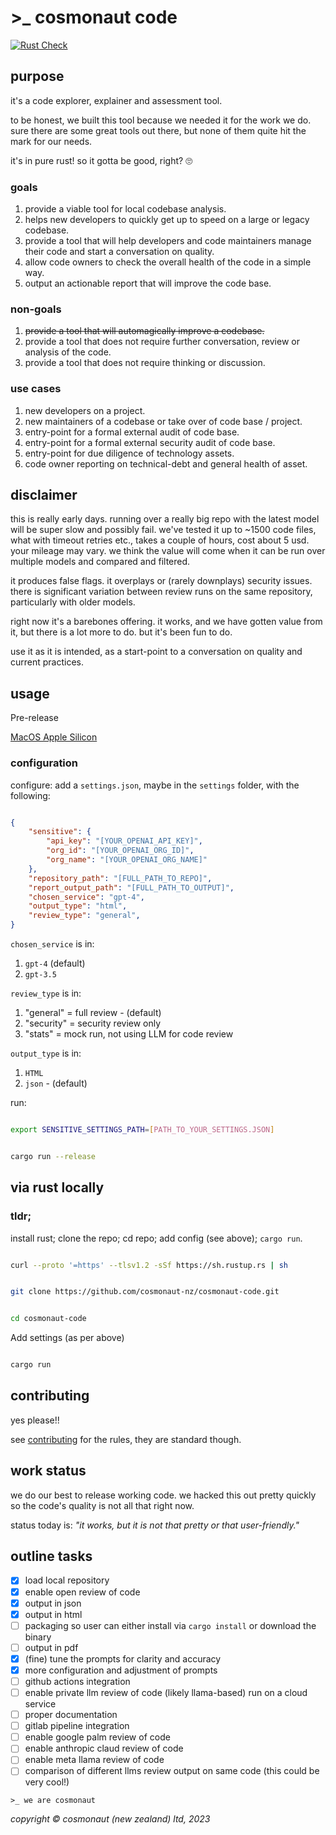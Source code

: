 # >_ cosmonaut code

[![Rust Check](https://github.com/cosmonaut-nz/cosmonaut-code/actions/workflows/rust-check.yml/badge.svg)](https://github.com/cosmonaut-nz/cosmonaut-code/actions/workflows/rust-check.yml)

## purpose

it's a code explorer, explainer and assessment tool.

to be honest, we built this tool because we needed it for the work we do. sure there are some great tools out there, but none of them quite hit the mark for our needs.

it's in pure rust! so it gotta be good, right? :roll_eyes:

### goals

1. provide a viable tool for local codebase analysis.
2. helps new developers to quickly get up to speed on a large or legacy codebase.
3. provide a tool that will help developers and code maintainers manage their code and start a conversation on quality.
4. allow code owners to check the overall health of the code in a simple way.
5. output an actionable report that will improve the code base.

### non-goals

1. ~~provide a tool that will automagically improve a codebase.~~
2. provide a tool that does not require further conversation, review or analysis of the code.
3. provide a tool that does not require thinking or discussion.

### use cases

1. new developers on a project.
2. new maintainers of a codebase or take over of code base / project.
3. entry-point for a formal external audit of code base.
4. entry-point for a formal external security audit of code base.
5. entry-point for due diligence of technology assets.
6. code owner reporting on technical-debt and general health of asset.


## disclaimer

this is really early days. running over a really big repo with the latest model will be super slow and possibly fail. we've tested it up to ~1500 code files, what with timeout retries etc., takes a couple of hours, cost about 5 usd. your mileage may vary. we think the value will come when it can be run over multiple models and compared and filtered.

it produces false flags. it overplays or (rarely downplays) security issues. there is significant variation between review runs on the same repository, particularly with older models.

right now it's a barebones offering. it works, and we have gotten value from it, but there is a lot more to do. but it's been fun to do.

use it as it is intended, as a start-point to a conversation on quality and current practices.

## usage

Pre-release

[MacOS Apple Silicon](https://github.com/cosmonaut-nz/cosmonaut-code/releases/tag/v0.1.2)

### configuration

configure: add a `settings.json`, maybe in the `settings` folder, with the following:

```json

{
    "sensitive": {
        "api_key": "[YOUR_OPENAI_API_KEY]",
        "org_id": "[YOUR_OPENAI_ORG_ID]",
        "org_name": "[YOUR_OPENAI_ORG_NAME]"
    },
    "repository_path": "[FULL_PATH_TO_REPO]",
    "report_output_path": "[FULL_PATH_TO_OUTPUT]",
    "chosen_service": "gpt-4",
    "output_type": "html",
    "review_type": "general",
}

```

`chosen_service` is in:

1. `gpt-4` (default)
2. `gpt-3.5`

`review_type` is in:

1. "general" = full review - (default)
2. "security" = security review only
3. "stats" = mock run, not using LLM for code review

`output_type` is in:

1. `HTML`
2. `json` - (default)

run:

```bash

export SENSITIVE_SETTINGS_PATH=[PATH_TO_YOUR_SETTINGS.JSON]

```

```bash

cargo run --release

```

## via rust locally

### tldr;

install rust; clone the repo; cd repo; add config (see above); `cargo run`.

```bash

curl --proto '=https' --tlsv1.2 -sSf https://sh.rustup.rs | sh

```

```bash

git clone https://github.com/cosmonaut-nz/cosmonaut-code.git


```

```bash

cd cosmonaut-code

```

Add settings (as per above)

```bash

cargo run

```

## contributing

yes please!!

see [contributing](CONTRIBUTING.md) for the rules, they are standard though.

## work status

we do our best to release working code. we hacked this out pretty quickly so the code's quality is not all that right now.

status today is: *"it works, but it is not that pretty or that user-friendly."*

## outline tasks

- [X] load local repository
- [X] enable open review of code
- [X] output in json
- [X] output in html
- [ ] packaging so user can either install via `cargo install` or download the binary
- [ ] output in pdf
- [X] (fine) tune the prompts for clarity and accuracy
- [X] more configuration and adjustment of prompts
- [ ] github actions integration
- [ ] enable private llm review of code (likely llama-based) run on a cloud service
- [ ] proper documentation
- [ ] gitlab pipeline integration
- [ ] enable google palm review of code
- [ ] enable anthropic claud review of code
- [ ] enable meta llama review of code
- [ ] comparison of different llms review output on same code (this could be very cool!)

`>_ we are cosmonaut`

*copyright &#169; cosmonaut (new zealand) ltd, 2023*
